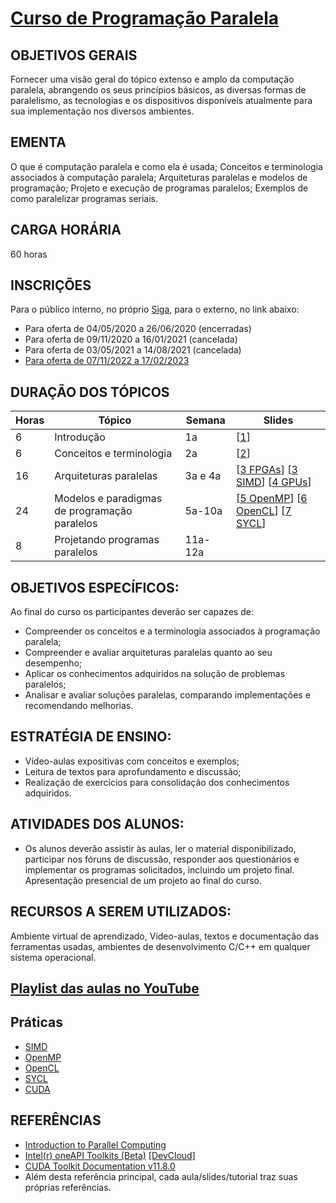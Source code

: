 # [Curso de Programação Paralela](slides/0_plano.pdf)

## OBJETIVOS GERAIS 

Fornecer uma visão geral do tópico extenso e amplo da computação paralela, abrangendo os seus princípios básicos, as diversas formas de paralelismo,  as tecnologias e os dispositivos disponíveis atualmente para sua implementação nos diversos ambientes. 

## EMENTA 

O que é computação paralela e como ela é usada; Conceitos e terminologia associados à computação paralela; Arquiteturas paralelas e modelos de programação; Projeto e execução de programas paralelos; Exemplos de como paralelizar programas seriais.

## CARGA HORÁRIA

60 horas

## INSCRIÇÕES
Para o público interno, no próprio [Siga](https://sistemas.ufscar.br/siga/), para o externo, no link abaixo:
- Para oferta de 04/05/2020	a 26/06/2020 (encerradas)
- Para oferta de 09/11/2020 a 16/01/2021 (cancelada)
- Para oferta de 03/05/2021 a 14/08/2021 (cancelada)
- [Para oferta de 07/11/2022 a 17/02/2023](https://forms.gle/6kpo4tyDwung9UkD6)

## DURAÇÃO DOS TÓPICOS

Horas | Tópico       | Semana | Slides
----- | ------------ | ------ | ------
6 | Introdução  | 1a | [[1](slides/1_intro.pdf)]
6 | Conceitos e terminologia | 2a | [[2](slides/2_conce.pdf)]
16 | Arquiteturas paralelas | 3a e 4a | [[3 FPGAs](slides/3_fpga.pdf)] [[3 SIMD](slides/3_simd.pdf)] [[4 GPUs](slides/4_gpus.pdf)] 
24 | Modelos e paradigmas de programação paralelos | 5a-10a | [[5 OpenMP](slides/5_openmp.pdf)] [[6 OpenCL](slides/6_opencl.pdf)] [[7 SYCL](slides/7_sycl.pdf)] 
8 | Projetando programas paralelos | 11a-12a | 

## OBJETIVOS ESPECÍFICOS:
Ao final do curso os participantes deverão ser capazes de:
- Compreender os conceitos e a terminologia associados à programação paralela; 
- Compreender e avaliar arquiteturas paralelas quanto ao seu desempenho; 
- Aplicar os conhecimentos adquiridos na solução de problemas paralelos; 
- Analisar e avaliar soluções paralelas, comparando implementações e recomendando melhorias. 

## ESTRATÉGIA DE ENSINO:
- Vídeo-aulas expositivas com conceitos e exemplos; 
- Leitura de textos para aprofundamento e discussão; 
- Realização de exercícios para consolidação dos conhecimentos adquiridos. 

## ATIVIDADES DOS ALUNOS:
- Os alunos deverão assistir às aulas, ler o material disponibilizado, participar nos fóruns de discussão, responder aos questionários e implementar os programas solicitados, incluindo um projeto final. Apresentação presencial de um projeto ao final do curso.

## RECURSOS A SEREM UTILIZADOS:
Ambiente virtual de aprendizado, Vídeo-aulas, textos e documentação das ferramentas usadas, ambientes de desenvolvimento C/C++ em qualquer sistema operacional. 

## [Playlist das aulas no YouTube](https://www.youtube.com/playlist?list=PLezQJVF86FUulrCIovlqO-cbs-Uw-LtIo)

## Práticas 

- [SIMD](https://tech.io/playgrounds/53858/vetorizacao-sse-avx/)
- [OpenMP](https://coliru.stacked-crooked.com/a/32edaa2b12958d2c)
- [OpenCL](https://tech.io/playgrounds/54224/introducao-ao-opencl/)
- [SYCL](https://tech.io/playgrounds/53635/introducao-ao-sycl/)
- [CUDA](https://colab.research.google.com/drive/17bOMeBJTtUD1Tdpq_suov1A9uCy55RaQ?usp=sharing)

## REFERÊNCIAS

- [Introduction to Parallel Computing](https://computing.llnl.gov/tutorials/parallel_comp/)
- [Intel(r) oneAPI Toolkits (Beta)](https://software.intel.com/oneAPI/) [[DevCloud]](oneAPI.md)
- [CUDA Toolkit Documentation v11.8.0](https://docs.nvidia.com/cuda/)
- Além desta referência principal, cada aula/slides/tutorial traz suas próprias referências. 
